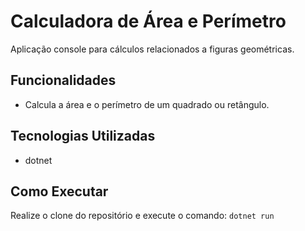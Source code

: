 # Calculadora de Área e Perímetro

Aplicação console para cálculos relacionados a figuras geométricas.

## Funcionalidades

- Calcula a área e o perímetro de um quadrado ou retângulo.

## Tecnologias Utilizadas

- dotnet

## Como Executar

Realize o clone do repositório e execute o comando: `dotnet run`